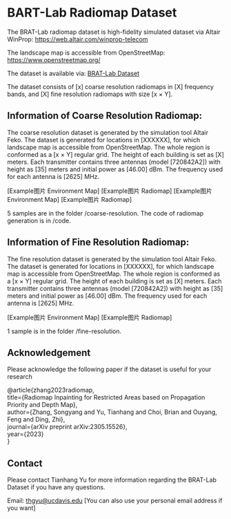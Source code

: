 # BART-Lab Radiomap Dataset
The BRAT-Lab radiomap dataset is high-fidelity simulated dataset via Altair WinProp: https://web.altair.com/winprop-telecom

The landscape map is accessible from OpenStreetMap: https://www.openstreetmap.org/

The dataset is available via: [BRAT-Lab Dataset](https://www.dropbox.com/scl/fo/bfxkjk2vxtj3sou422zll/h?rlkey=1wahdlqi0kh1b21qdbtng4jf0&dl=0)

The dataset consists of [x] coarse resolution radiomaps in [X] frequency bands, and [X] fine resolution radiomaps with size [x × Y].

## Information of Coarse Resolution Radiomap:
The coarse resolution dataset is generated by the simulation tool Altair Feko. The dataset is generated for locations in [XXXXXX], for which landscape map is accessible from OpenStreetMap. 
The whole region is conformed as a [x × Y] regular grid. The height of each building is set as [X] meters. 
Each transmitter contains three antennas (model [720842A2]) with height as [35] meters and initial power as [46.00] dBm. 
The frequency used for each antenna is [2625] MHz.

[Example图片 Environment Map] [Example图片 Radiomap]
[Example图片 Environment Map] [Example图片 Radiomap]

5 samples are in the folder /coarse-resolution. The code of radiomap generation is in /code.

## Information of Fine Resolution Radiomap:
The fine resolution dataset is generated by the simulation tool Altair Feko. The dataset is generated for locations in [XXXXXX], for which landscape map is accessible from OpenStreetMap. 
The whole region is conformed as a [x × Y] regular grid. The height of each building is set as [X] meters. 
Each transmitter contains three antennas (model [720842A2]) with height as [35] meters and initial power as [46.00] dBm. 
The frequency used for each antenna is [2625] MHz. 

[Example图片 Environment Map] [Example图片 Radiomap]

1 sample is in the folder /fine-resolution.

## Acknowledgement
Please acknowledge the following paper if the dataset is useful for your research

@article{zhang2023radiomap,<br/>
  title={Radiomap Inpainting for Restricted Areas based on Propagation Priority and Depth Map}, <br/>
  author={Zhang, Songyang and Yu, Tianhang and Choi, Brian and Ouyang, Feng and Ding, Zhi},<br/>
  journal={arXiv preprint arXiv:2305.15526}, <br/>
  year={2023} <br/>
}

## Contact
Please contact Tianhang Yu for more information regarding the BRAT-Lab Dataset if you have any questions.

Email: thgyu@ucdavis.edu [You can also use your personal email address if you want]
